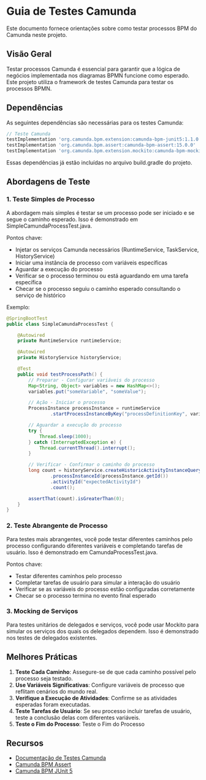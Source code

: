 # Guia de Testes Camunda

Este documento fornece orientações sobre como testar processos BPM do Camunda neste projeto.

## Visão Geral

Testar processos Camunda é essencial para garantir que a lógica de negócios implementada nos diagramas BPMN funcione como esperado. Este projeto utiliza o framework de testes Camunda para testar os processos BPMN.

## Dependências

As seguintes dependências são necessárias para os testes Camunda:

```gradle
// Teste Camunda
testImplementation 'org.camunda.bpm.extension:camunda-bpm-junit5:1.1.0'
testImplementation 'org.camunda.bpm.assert:camunda-bpm-assert:15.0.0'
testImplementation 'org.camunda.bpm.extension.mockito:camunda-bpm-mockito:5.16.0'
``` 
Essas dependências já estão incluídas no arquivo build.gradle do projeto.

## Abordagens de Teste

### 1. Teste Simples de Processo

A abordagem mais simples é testar se um processo pode ser iniciado e se segue o caminho esperado. Isso é demonstrado em SimpleCamundaProcessTest.java.

Pontos chave:
- Injetar os serviços Camunda necessários (RuntimeService, TaskService, HistoryService)
- Iniciar uma instância de processo com variáveis específicas
- Aguardar a execução do processo
- Verificar se o processo terminou ou está aguardando em uma tarefa específica
- Checar se o processo seguiu o caminho esperado consultando o serviço de histórico

Exemplo:
```java
@SpringBootTest
public class SimpleCamundaProcessTest {

    @Autowired
    private RuntimeService runtimeService;

    @Autowired
    private HistoryService historyService;

    @Test
    public void testProcessPath() {
        // Preparar - Configurar variáveis do processo
        Map<String, Object> variables = new HashMap<>();
        variables.put("someVariable", "someValue");

        // Ação - Iniciar o processo
        ProcessInstance processInstance = runtimeService
                .startProcessInstanceByKey("processDefinitionKey", variables);

        // Aguardar a execução do processo
        try {
            Thread.sleep(1000);
        } catch (InterruptedException e) {
            Thread.currentThread().interrupt();
        }

        // Verificar - Confirmar o caminho do processo
        long count = historyService.createHistoricActivityInstanceQuery()
                .processInstanceId(processInstance.getId())
                .activityId("expectedActivityId")
                .count();

        assertThat(count).isGreaterThan(0);
    }
}
```

### 2. Teste Abrangente de Processo

Para testes mais abrangentes, você pode testar diferentes caminhos pelo processo configurando diferentes variáveis e completando tarefas de usuário. Isso é demonstrado em CamundaProcessTest.java.

Pontos chave:
- Testar diferentes caminhos pelo processo
- Completar tarefas de usuário para simular a interação do usuário
- Verificar se as variáveis do processo estão configuradas corretamente
- Checar se o processo termina no evento final esperado

### 3. Mocking de Serviços

Para testes unitários de delegados e serviços, você pode usar Mockito para simular os serviços dos quais os delegados dependem. Isso é demonstrado nos testes de delegados existentes.

## Melhores Práticas

1. **Teste Cada Caminho**: Assegure-se de que cada caminho possível pelo processo seja testado.
2. **Use Variáveis Significativas**: Configure variáveis de processo que reflitam cenários do mundo real.
3. **Verifique a Execução de Atividades**: Confirme se as atividades esperadas foram executadas.
4. **Teste Tarefas de Usuário**: Se seu processo incluir tarefas de usuário, teste a conclusão delas com diferentes variáveis.
5. **Teste o Fim do Processo**: Teste o Fim do Processo

## Recursos

- [Documentação de Testes Camunda](https://docs.camunda.org/manual/latest/user-guide/testing/)
- [Camunda BPM Assert](https://github.com/camunda/camunda-bpm-assert)
- [Camunda BPM JUnit 5](https://github.com/camunda-community-hub/camunda-bpm-junit5)
